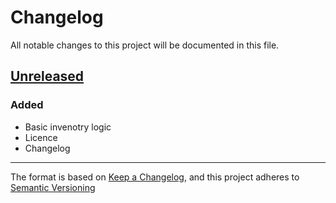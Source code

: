 # Changelog
All notable changes to this project will be documented in this file.

## [Unreleased]

### Added
- Basic invenotry logic
- Licence
- Changelog

[Unreleased]: https://github.com/danielrusnac/unity-inventory-package

---

The format is based on [Keep a Changelog](https://keepachangelog.com/en/1.0.0/),
and this project adheres to [Semantic Versioning](https://semver.org/spec/v2.0.0.html)